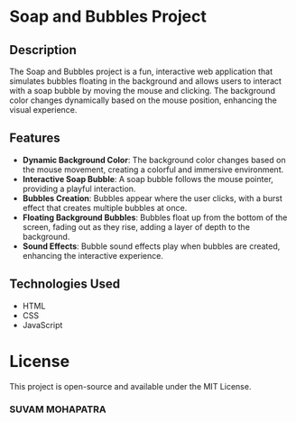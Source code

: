 # Soap and Bubbles Project

## Description

The Soap and Bubbles project is a fun, interactive web application that simulates bubbles floating in the background and allows users to interact with a soap bubble by moving the mouse and clicking. The background color changes dynamically based on the mouse position, enhancing the visual experience.

## Features

- **Dynamic Background Color**: The background color changes based on the mouse movement, creating a colorful and immersive environment.
- **Interactive Soap Bubble**: A soap bubble follows the mouse pointer, providing a playful interaction.
- **Bubbles Creation**: Bubbles appear where the user clicks, with a burst effect that creates multiple bubbles at once.
- **Floating Background Bubbles**: Bubbles float up from the bottom of the screen, fading out as they rise, adding a layer of depth to the background.
- **Sound Effects**: Bubble sound effects play when bubbles are created, enhancing the interactive experience.

## Technologies Used

- HTML
- CSS
- JavaScript

# License

This project is open-source and available under the MIT License.

### SUVAM MOHAPATRA
